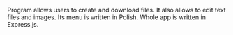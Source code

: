 Program allows users to create and download files. It also allows to edit text files and images. Its menu is written in Polish. Whole app is written in Express.js.

